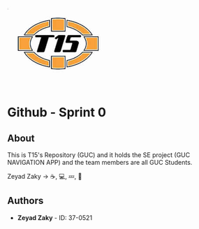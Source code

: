 ![Logo](team15-logo.jpg) 
# Github - Sprint 0 

## About 
This is T15's Repository (GUC) and it holds the SE project (GUC NAVIGATION APP) and the team members are all GUC Students.

Zeyad Zaky -> ☕, 💻, 💤,  🔁

## Authors

* **Zeyad Zaky** - ID: 37-0521

